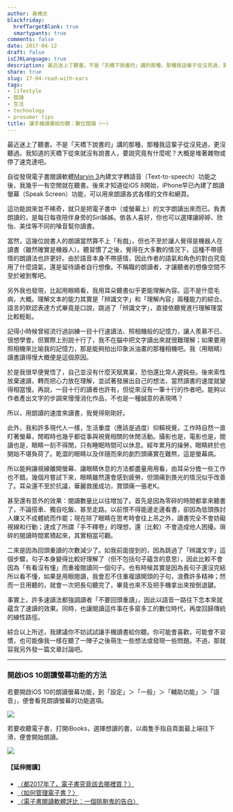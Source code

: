 ```yaml
---
author: 黃樵志
blackfriday:
  hrefTargetBlank: true
  smartypants: true
comments: false
date: 2017-04-12
draft: false
isCJKLanguage: true
description: 最近迷上了聽書。不是「天橋下說書的」講的那種，那種我這輩子從沒見過，更沒聽過。我知道的天橋下從來就沒有說書人，要說究竟有什麼呢？大概是堆著雜物或停了速克達吧。
share: true
slug: 17-04-read-with-ears
tags:
- lifestyle
- 閱讀
- 生活
- technology
- prosumer tips
title: 讓手機讀書給你聽：數位閱讀（一）
---
```


最近迷上了聽書。不是「天橋下說書的」講的那種，那種我這輩子從沒見過，更沒聽過。我知道的天橋下從來就沒有說書人，要說究竟有什麼呢？大概是堆著雜物或停了速克達吧。

<!--more-->

自從發現電子書閱讀軟體[Marvin 3](https://itunes.apple.com/us/app/marvin-3-ebook-and-comic-book-reader/id1086482858?mt=8)內建文字轉語音（Text-to-speech）功能之後，我幾乎一有空閒就在聽書。後來才知道從iOS 8開始，iPhone早已內建了朗讀螢幕（Speak Screen）功能，可以用來朗讀各式各樣的文件和網頁。

這功能說來並不稀奇，就只是把電子書中（或螢幕上）的文字朗讀出來而已。負責朗讀的，是每日每夜陪伴身旁的Siri姊姊。依各人喜好，你也可以選擇讓婷婷、欣怡、美佳等不同的嗓音幫你讀書。

當然，這幾位說書人的朗讀當然算不上「有戲」，但也不至於讓人覺得是機器人在讀書（雖然確實是機器人）。聽習慣了之後，覺得在大多數的情況下，這種不帶感情的朗讀法也許更好。由於語音本身不帶感情，因此作者的語氣和角色的對白究竟用了什麼語氣，還是留待讀者自行想像。不稱職的朗讀者，才讓聽者的想像空間不至於被剝奪吧。

另外我也發現，比起用眼睛看，我用耳朵聽書似乎更能理解內容。這不是什麼毛病，大概。理解文本的能力其實是「辨識文字」和「理解內容」兩種能力的綜合。語言的默認表達方式畢竟是口說，跳過了「辨識文字」，直接依聽覺進行理解理當比較輕鬆。

記得小時候曾經流行過訓練一目十行速讀法、照相機般的記憶力，讓人羨慕不已、很想學會。但實際上別說十行了，我不在腦中把文字讀出來就很難理解；如果要用照相機來比喻我的記憶力，那是能夠拍出印象派油畫的那種相機吧。我（用眼睛）讀書讀得慢大概便是這個原因。

於是我很早便覺悟了，自己並沒有什麼天賦異稟，恐怕還比常人遲鈍些。後來索性放棄速讀，轉而把心力放在理解，並試著發展出自己的想法，當然讀書的速度就變得相當慢。再說，一目十行的讀者也許有，但從來沒有一筆十行的作者吧。能夠以作者產出文字的步調來慢慢消化作品，不也是一種誠意的表現嗎？

所以，用朗讀的速度來讀書，我覺得剛剛好。

此外，我和許多現代人一樣，生活重度（應該是過度）仰賴視覺，工作時自然一直盯著螢幕，閒暇時也幾乎都從事與視覺相關的休閒活動。攝影也是，電影也是，閱讀也是，眼睛一刻不得閒，只有睡眠時間可以休息。經年累月的操勞，眼睛終於也開始不堪負荷了。乾澀的眼睛以及伴隨而來的劇烈頭痛實在難熬，這是螢幕病。

所以能夠讓視線離開螢幕、讓眼睛休息的方法都盡量用用看，由耳朵分擔一些工作也不錯。幾個月嘗試下來，眼睛雖然還會感到疲勞，但頭痛到畏光的情況似乎改善了。耳朵還不至於抗議，華麗救援成功，賞頭痛一張老K。

甚至還有意外的效果：閱讀數量比以往增加了。首先是因為零碎的時間都拿來聽書了，不論搭車、獨自吃飯、甚至走路。以前恨不得能邊走邊看書，卻因為低頭族討人嫌又不成體統而作罷；現在除了眼睛在思考時會往上吊之外，讀書完全不會妨礙視線和行動；達成了所謂「手不釋卷」的理想，還（比較）不會造成他人困擾。瑣碎的閱讀時間累積起來，其實相當可觀。

二來是因為回頭重讀的次數減少了。如我前面提到的，因為跳過了「辨識文字」這個步驟，句子本身變得比較好理解了（但不包括句子蘊含的意思），因此比較不會因為「有看沒有懂」而重複閱讀同一個句子。也有時候其實是因為長句子還沒完結所以看不懂，如果是用眼閱讀，我會忍不住重複讀開頭的子句，浪費許多精神；然而一旦用聽的，就會一次把長句聽完了，畢竟也來不及把手機拿出來按倒退鍵。

事實上，許多速讀法都強調讀者「不要回頭重讀」，因此以語音一路往下念本來就蘊含了速讀的效果。同時，也讓閱讀這件事在多窗多工的數位時代，再度回歸傳統的線性路徑。

綜合以上所述，我建議你不妨試試讓手機讀書給你聽。你可能會喜歡，可能會不習慣，也可能像我一樣在聽了一陣子之後萌生一些想法或發現一些問題。不過，那就容我另外發一篇文章討論吧。

------

### 開啟iOS 10朗讀螢幕功能的方法

若要開啟iOS 10的朗讀螢幕功能，到「設定」＞「一般」＞「輔助功能」＞「語音」，便會看見朗讀螢幕的功能選項。

![](https://eternallogger.com/images/2017/17-03-speakscreen_tutorial1.gif)

若要收聽電子書，打開iBooks，選擇想讀的書，以兩隻手指自頁面最上端往下滑，便會開始朗讀。

![](https://eternallogger.com/images/2017/17-03-speakscreen_tutorial2.gif)

#### 【延伸閱讀】

- [〈都2017年了，電子書究竟該去哪裡買？〉](https://eternallogger.com/post/17-06-where-to-buy-ebooks/)
- [〈如何管理電子書？〉](https://eternallogger.com/post/17-06-how-to-manage-ebooks/)
- [〈電子書閱讀軟體評比：一個挑剔鬼的告白〉](https://eternallogger.com/post/17-06-the-one-ebook-reader/)
